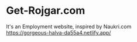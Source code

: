 # Get-Rojgar.com
It's an Employment website, inspired by Naukri.com
<br/>
https://gorgeous-halva-da55a4.netlify.app/

